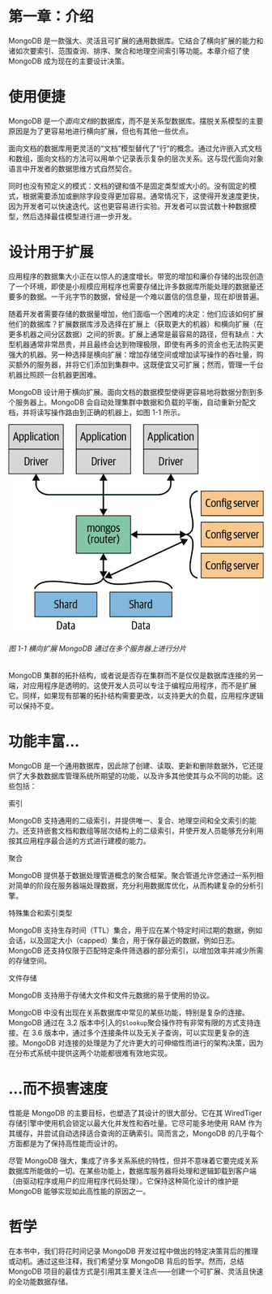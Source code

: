 # 第一章：介绍

MongoDB 是一款强大、灵活且可扩展的通用数据库。它结合了横向扩展的能力和诸如次要索引、范围查询、排序、聚合和地理空间索引等功能。本章介绍了使 MongoDB 成为现在的主要设计决策。

# 使用便捷

MongoDB 是一个*面向文档*的数据库，而不是关系型数据库。摆脱关系模型的主要原因是为了更容易地进行横向扩展，但也有其他一些优点。

面向文档的数据库用更灵活的“文档”模型替代了“行”的概念。通过允许嵌入式文档和数组，面向文档的方法可以用单个记录表示复杂的层次关系。这与现代面向对象语言中开发者的数据思维方式自然契合。

同时也没有预定义的模式：文档的键和值不是固定类型或大小的。没有固定的模式，根据需要添加或删除字段变得更加容易。通常情况下，这使得开发速度更快，因为开发者可以快速迭代。这也更容易进行实验。开发者可以尝试数十种数据模型，然后选择最佳模型进行进一步开发。

# 设计用于扩展

应用程序的数据集大小正在以惊人的速度增长。带宽的增加和廉价存储的出现创造了一个环境，即使是小规模应用程序也需要存储比许多数据库所能处理的数据量还要多的数据。一千兆字节的数据，曾经是一个难以置信的信息量，现在却很普遍。

随着开发者需要存储的数据量增加，他们面临一个困难的决定：他们应该如何扩展他们的数据库？扩展数据库涉及选择在扩展上（获取更大的机器）和横向扩展（在更多机器之间分区数据）之间的折衷。扩展上通常是最容易的路径，但有缺点：大型机器通常非常昂贵，并且最终会达到物理极限，即使有再多的资金也无法购买更强大的机器。另一种选择是横向扩展：增加存储空间或增加读写操作的吞吐量，购买额外的服务器，并将它们添加到集群中。这既便宜又可扩展；然而，管理一千台机器比照顾一台机器更困难。

MongoDB 设计用于横向扩展。面向文档的数据模型使得更容易地将数据分割到多个服务器上。MongoDB 会自动处理集群中数据和负载的平衡，自动重新分配文档，并将读写操作路由到正确的机器上，如图 1-1 所示。

![](img/mdb3_0101.png)

###### 图 1-1 横向扩展 MongoDB 通过在多个服务器上进行分片

MongoDB 集群的拓扑结构，或者说是否存在集群而不是仅仅是数据库连接的另一端，对应用程序是透明的。这使开发人员可以专注于编程应用程序，而不是扩展它。同样，如果现有部署的拓扑结构需要更改，以支持更大的负载，应用程序逻辑可以保持不变。

# 功能丰富…

MongoDB 是一个通用数据库，因此除了创建、读取、更新和删除数据外，它还提供了大多数数据库管理系统所期望的功能，以及许多其他使其与众不同的功能。这些包括：

索引

MongoDB 支持通用的二级索引，并提供唯一、复合、地理空间和全文索引的能力。还支持嵌套文档和数组等层次结构上的二级索引，并使开发人员能够充分利用按其应用程序最合适的方式进行建模的能力。

聚合

MongoDB 提供基于数据处理管道概念的聚合框架。聚合管道允许您通过一系列相对简单的阶段在服务器端处理数据，充分利用数据库优化，从而构建复杂的分析引擎。

特殊集合和索引类型

MongoDB 支持生存时间（TTL）集合，用于应在某个特定时间过期的数据，例如会话，以及固定大小（capped）集合，用于保存最近的数据，例如日志。MongoDB 还支持仅限于匹配特定条件筛选器的部分索引，以增加效率并减少所需的存储空间。

文件存储

MongoDB 支持用于存储大文件和文件元数据的易于使用的协议。

MongoDB 中没有出现在关系数据库中常见的某些功能，特别是复杂的连接。MongoDB 通过在 3.2 版本中引入的`$lookup`聚合操作符有非常有限的方式支持连接。在 3.6 版本中，通过多个连接条件以及无关子查询，可以实现更复杂的连接。MongoDB 对连接的处理是为了允许更大的可伸缩性而进行的架构决策，因为在分布式系统中提供这两个功能都很难有效地实现。

# …而不损害速度

性能是 MongoDB 的主要目标，也塑造了其设计的很大部分。它在其 WiredTiger 存储引擎中使用机会锁定以最大化并发性和吞吐量。它尽可能多地使用 RAM 作为其缓存，并尝试自动选择适合查询的正确索引。简而言之，MongoDB 的几乎每个方面都是为了保持高性能而设计的。

尽管 MongoDB 强大，集成了许多关系系统的特性，但并不意味着它要完成关系数据库所能做的一切。在某些功能上，数据库服务器将处理和逻辑卸载到客户端（由驱动程序或用户的应用程序代码处理）。它保持这种简化设计的维护是 MongoDB 能够实现如此高性能的原因之一。

# 哲学

在本书中，我们将花时间记录 MongoDB 开发过程中做出的特定决策背后的推理或动机。通过这些注释，我们希望分享 MongoDB 背后的哲学。然而，总结 MongoDB 项目的最佳方式是引用其主要关注点——创建一个可扩展、灵活且快速的全功能数据存储。
